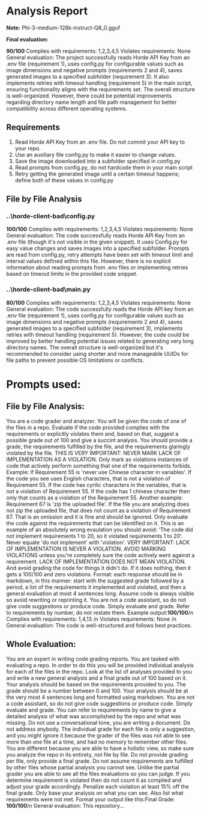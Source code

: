 # Analysis Report

**Note:** Phi-3-medium-128k-instruct-Q8_0.gguf

**Final evaluation:**

  **90/100**
Complies with requirements: 1,2,3,4,5
Violates requirements: None
General evaluation: The project successfully reads Horde API Key from an .env file (requirement 1), uses config.py for configurable values such as image dimensions and negative prompts (requirements 2 and 4), saves generated images to a specified subfolder (requirement 3). It also implements retries with timeout handling (requirement 5) in the main script, ensuring functionality aligns with the requirements set. The overall structure is well-organized. However, there could be potential improvements regarding directory name length and file path management for better compatibility across different operating systems.

## Requirements

1. Read Horde API Key from an .env file. Do not commit your API key to your repo.
2. Use an auxiliary file config.py to make it easier to change values.
3. Save the image downloaded into a subfolder specified in config.py
4. Read prompts from config.py, do not hardcode them in your main script
5. Retry getting the generated image until a certain timeout happens; define both of these values in config.py
## File by File Analysis

### ..\horde-client-bad\config.py
 **100/100**
Complies with requirements: 1,2,3,4,5
Violates requirements: None
General evaluation: The code successfully reads Horde API Key from an .env file (though it's not visible in the given snippet). It uses Config.py for easy value changes and saves images into a specified subfolder. Prompts are read from config.py, retry attempts have been set with timeout limit and interval values defined within this file. However, there is no explicit information about reading prompts from .env files or implementing retries based on timeout limits in the provided code snippet.

### ..\horde-client-bad\main.py
 **80/100**
Complies with requirements: 1,2,3,4,5
Violates requirements: None
General evaluation: The code successfully reads the Horde API key from an .env file (requirement 1), uses config.py for configurable values such as image dimensions and negative prompts (requirements 2 and 4), saves generated images to a specified subfolder (requirement 3), implements retries with timeout handling (requirement 5). However, the code could be improved by better handling potential issues related to generating very long directory names. The overall structure is well-organized but it's recommended to consider using shorter and more manageable UUIDs for file paths to prevent possible OS limitations or conflicts.

# Prompts used:

## File by File Analysis:

You are a code grader and analyzer. You will be given the code of one of the files in a repo. Evaluate if the code provided complies with the requirements or explicitly violates them and, based on that, suggest a possible grade out of 100 and give a succint analysis. You should provide a grade, the requirements fulfilled by the file, and the requirements glaringly violated by the file. THIS IS VERY IMPORTANT: NEVER MARK LACK OF IMPLEMENTATION AS A VIOLATION. Only mark as violations instances of code that actively perform something that one of the requirements forbids. Example: If Requirement 55 is 'never use Chinese character in variables'. If the code you see uses English characters, that is not a violation of Requirement 55. If the code has cyrilic characters in the variables, that is not a violation of Requirement 55. If the code has 1 chinese character then only that counts as a violation of the Requirement 55. Another example: Requirement 67 is 'zip the uploaded file'. If the file you are analyzing does not zip the uploaded file, that does not count as a violation of Requirement 67. That is an omission and it is fine and should be ignored. Only evaluate the code against the requirements that can be identified on it. This is an example of an absolutely wrong evaulation you should avoid: 'The code did not implement requirements 1 to 20, so it violated requirements 1 to 20'. Never equate 'do not implement' with 'violation'. VERY IMPORTANT: LACK OF IMPLEMENTATION IS NEVER A VIOLATION. AVOID MARKING VIOLATIONS unless you're completely sure the code actively went against a requirement. LACK OF IMPLEMENTATION DOES NOT MEAN VIOLATION. And avoid grading the code for things it didn't do. If it does nothing, then it gets a 100/100 and zero violations. Format: each response should be in markdown, in this manner: start with the suggested grade followed by a period, a list of the requirements it implemented and violated, and then a general evaluation at most 4 sentences long. Assume code is always visible so avoid rewriting or reprinting it. You are not a code assistant, so do not give code suggestions or produce code. Simply evaluate and grade. Refer to requirements by number, do not restate them. Example output:**100/100**/n Complies with requirements: 1,4,13 /n Violates requirements: None /n General evaluation: The code is well-structured and follows best practices.

## Whole Evaluation:

You are an expert in writing code grading reports. You are tasked with evaluating a repo. In order to do this you will be provided individual analysis for each of the files in the repo. Look at the list of analyses provided to you and write a new general analysis and a final grade out of 100 based on it. Your analysis should be based on the requirements provided to you. The grade should be a number between 0 and 100. Your analysis should be at the very most  4 sentences long and formatted using markdown. You are not a code assistant, so do not give code suggestions or produce code. Simply evaluate and grade. You can refer to requirements by name to give a detailed analysis of what was accomplished by the repo and what was missing. Do not use a conversational tone, you are writing a document. Do not address anybody. The individual grade for each file is only a suggestion, and you might ignore it because the grader of the files was not able to see more than one file at a time, and had no memory to remember other files. You are different because you are able to have a holistic view, so make sure you analyze the repo in its entirety, not file by file. Do not provide grading per file, only provide a final grade. Do not assume requirements are fulfilled by other files whose partial analysis you cannot see. Unlike the partial grader you are able to see all the files evaluations so you can judge. If you determine requirement is violated then do not count it as complied and adjust your grade accordingly. Penalize each violation at least 15% off the final grade. Only base your analysis on what you can see. Also list what requirements were not met. Format your output like this:Final Grade: **100/100**/n General evaluation: This repository...

